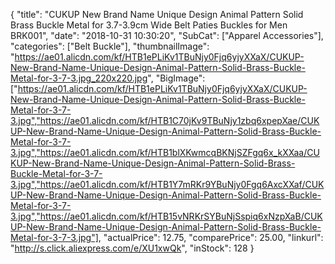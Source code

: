 {
	"title": "CUKUP New Brand Name Unique Design Animal Pattern Solid Brass Buckle Metal for 3.7-3.9cm Wide Belt Paties Buckles for Men BRK001",
	"date": "2018-10-31 10:30:20",
	"SubCat": ["Apparel Accessories"],
	"categories": ["Belt Buckle"],
	"thumbnailImage": "https://ae01.alicdn.com/kf/HTB1ePLiKv1TBuNjy0Fjq6yjyXXaX/CUKUP-New-Brand-Name-Unique-Design-Animal-Pattern-Solid-Brass-Buckle-Metal-for-3-7-3.jpg_220x220.jpg",
	"BigImage": ["https://ae01.alicdn.com/kf/HTB1ePLiKv1TBuNjy0Fjq6yjyXXaX/CUKUP-New-Brand-Name-Unique-Design-Animal-Pattern-Solid-Brass-Buckle-Metal-for-3-7-3.jpg","https://ae01.alicdn.com/kf/HTB1C70jKv9TBuNjy1zbq6xpepXae/CUKUP-New-Brand-Name-Unique-Design-Animal-Pattern-Solid-Brass-Buckle-Metal-for-3-7-3.jpg","https://ae01.alicdn.com/kf/HTB1blXKwmcqBKNjSZFgq6x_kXXaa/CUKUP-New-Brand-Name-Unique-Design-Animal-Pattern-Solid-Brass-Buckle-Metal-for-3-7-3.jpg","https://ae01.alicdn.com/kf/HTB1Y7mRKr9YBuNjy0Fgq6AxcXXaf/CUKUP-New-Brand-Name-Unique-Design-Animal-Pattern-Solid-Brass-Buckle-Metal-for-3-7-3.jpg","https://ae01.alicdn.com/kf/HTB15vNRKrSYBuNjSspiq6xNzpXaB/CUKUP-New-Brand-Name-Unique-Design-Animal-Pattern-Solid-Brass-Buckle-Metal-for-3-7-3.jpg"],
	"actualPrice": 12.75,
	"comparePrice": 25.00,
	"linkurl": "http://s.click.aliexpress.com/e/XU1xwQk",
	"inStock": 128
}
